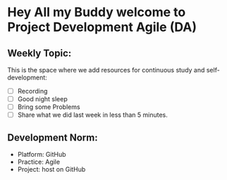 # Hey All my Buddy welcome to Project Development Agile (DA)

## Weekly Topic:
This is the space where we add resources for continuous study and self-development:
- [ ] Recording 
- [ ] Good night sleep
- [ ] Bring some Problems
- [ ] Share what we did last week in less than 5 minutes.

## Development Norm:
- Platform: GitHub
- Practice: Agile
- Project: host on GitHub